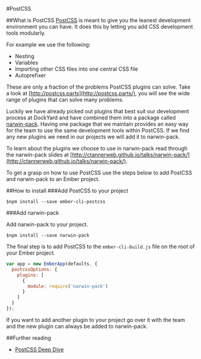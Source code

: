 #PostCSS

##What is PostCSS
[PostCSS](https://github.com/postcss/postcss) is meant to give you the leanest development environment you can have. It does this by letting you add CSS development tools modularly.

For example we use the following:
- Nesting
- Variables
- Importing other CSS files into one central CSS file
- Autoprefixer

These are only a fraction of the problems PostCSS plugins can solve. Take a look at [http://postcss.parts](http://postcss.parts/), you will see the wide range of plugins that can solve many problems.

Luckily we have already picked out plugins that best suit our development process at DockYard and have combined them into a package called [narwin-pack](https://github.com/dockyard/narwin-pack). Having one package that we maintain provides an easy way for the team to use the same development tools within PostCSS. If we find any new plugins we need in our projects we will add it to narwin-pack.

To learn about the plugins we choose to use in narwin-pack read through the narwin-pack slides at [http://ctannerweb.github.io/talks/narwin-pack/](http://ctannerweb.github.io/talks/narwin-pack/).

To get a grasp on how to use PostCSS use the steps below to add PostCSS and narwin-pack to an Ember project.

##How to install
###Add PostCSS to your project

```shell
$npm install --save ember-cli-postcss
```

###Add narwin-pack

Add narwin-pack to your project.
```shell
$npm install --save narwin-pack
```

The final step is to add PostCSS to the `ember-cli-build.js` file on the root of your Ember project.

```js
var app = new EmberApp(defaults, {
  postcssOptions: {
    plugins: [
      {
        module: require('narwin-pack')
      }
    ]
  }
});
```

If you want to add another plugin to your project go over it with the team and the new plugin can always be added to narwin-pack.

##Further reading
- [PostCSS Deep Dive](http://webdesign.tutsplus.com/series/postcss-deep-dive--cms-889)
